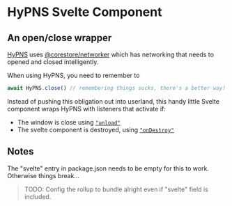 # HyPNS Svelte Component

## An open/close wrapper

[HyPNS](https://github.com/DougAnderson444/HyPNS) uses [@corestore/networker](https://www.npmjs.com/package/@corestore/networker) which has networking that needs to opened and closed intelligently.

When using HyPNS, you need to remember to
```js
await HyPNS.close() // remembering things sucks, there's a better way! Let's use the computer
```

Instead of pushing this obligation out into userland, this handy little Svelte component wraps HyPNS with listeners that activate if:

 - The window is close using [`"unload"`](https://developer.mozilla.org/en-US/docs/Web/API/Window/unload_event)
 - The svelte component is destroyed, using [`"onDestroy"`](https://svelte.dev/docs#onDestroy) 

## Notes

The "svelte" entry in package.json needs to be empty for this to work. Otherwise things break...
> TODO: Config the rollup to bundle alright even if "svelte" field is included.

